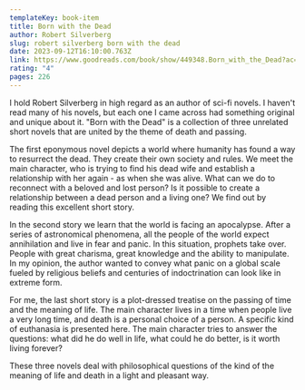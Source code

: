 ```yaml
---
templateKey: book-item
title: Born with the Dead
author: Robert Silverberg
slug: robert silverberg born with the dead
date: 2023-09-12T16:10:00.763Z
link: https://www.goodreads.com/book/show/449348.Born_with_the_Dead?ac=1&from_search=true&qid=T0S4b4LPwB&rank=1
rating: "4"
pages: 226
---
```

I hold Robert Silverberg in high regard as an author of sci-fi novels. I haven't read many of his novels, but each one I came across had something original and unique about it. "Born with the Dead" is a collection of three unrelated short novels that are united by the theme of death and passing.

The first eponymous novel depicts a world where humanity has found a way to resurrect the dead. They create their own society and rules. We meet the main character, who is trying to find his dead wife and establish a relationship with her again - as when she was alive. What can we do to reconnect with a beloved and lost person? Is it possible to create a relationship between a dead person and a living one? We find out by reading this excellent short story.

In the second story we learn that the world is facing an apocalypse. After a series of astronomical phenomena, all the people of the world expect annihilation and live in fear and panic. In this situation, prophets take over. People with great charisma, great knowledge and the ability to manipulate. In my opinion, the author wanted to convey what panic on a global scale fueled by religious beliefs and centuries of indoctrination can look like in extreme form.

For me, the last short story is a plot-dressed treatise on the passing of time and the meaning of life. The main character lives in a time when people live a very long time, and death is a personal choice of a person. A specific kind of euthanasia is presented here. The main character tries to answer the questions: what did he do well in life, what could he do better, is it worth living forever?

These three novels deal with philosophical questions of the kind of the meaning of life and death in a light and pleasant way.